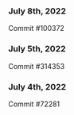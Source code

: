 ### July 8th, 2022

Commit #100372

### July 5th, 2022

Commit #314353


### July 4th, 2022

Commit #72281
